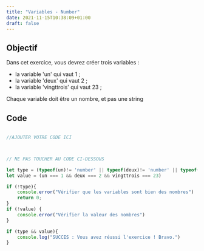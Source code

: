 ```yaml
---
title: "Variables - Number"
date: 2021-11-15T10:38:09+01:00
draft: false
---
```


## Objectif

Dans cet exercice, vous devrez créer trois variables :

- la variable 'un' qui vaut 1 ;
- la variable 'deux' qui vaut 2 ;
- la variable 'vingttrois' qui vaut 23 ;

Chaque variable doit être un nombre, et pas une string

## Code

```javascript

//AJOUTER VOTRE CODE ICI



// NE PAS TOUCHER AU CODE CI-DESSOUS

let type = (typeof(un)!= 'number' || typeof(deux)!= 'number' || typeof(vingttrois)!= 'number') ? false : true ;
let value = (un === 1 && deux === 2 && vingttrois === 23)

if (!type){
    console.error("Vérifier que les variables sont bien des nombres")
    return 0;
}
if (!value) {
    console.error("Vérifier la valeur des nombres")
}

if (type && value){
    console.log("SUCCES : Vous avez réussi l'exercice ! Bravo.")
}

```
